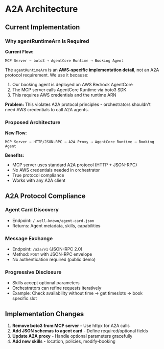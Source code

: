 # A2A Architecture

## Current Implementation

### Why agentRuntimeArn is Required

**Current Flow:**

```
MCP Server → boto3 → AgentCore Runtime → Booking Agent
```

The `agentRuntimeArn` is an **AWS-specific implementation detail**, not an A2A protocol requirement. We use it because:

1. Our booking agent is deployed on AWS Bedrock AgentCore
2. The MCP server calls AgentCore Runtime via boto3 SDK
3. This requires AWS credentials and the runtime ARN

**Problem:** This violates A2A protocol principles - orchestrators shouldn't need AWS credentials to call A2A agents.

### Proposed Architecture

**New Flow:**

```
MCP Server → HTTP/JSON-RPC → A2A Proxy → AgentCore Runtime → Booking Agent
```

**Benefits:**

- MCP server uses standard A2A protocol (HTTP + JSON-RPC)
- No AWS credentials needed in orchestrator
- True protocol compliance
- Works with any A2A client

## A2A Protocol Compliance

### Agent Card Discovery

- Endpoint: `/.well-known/agent-card.json`
- Returns: Agent metadata, skills, capabilities

### Message Exchange

- Endpoint: `/a2a/v1` (JSON-RPC 2.0)
- Method: `POST` with JSON-RPC envelope
- No authentication required (public demo)

### Progressive Disclosure

- Skills accept optional parameters
- Orchestrators can refine requests iteratively
- Example: Check availability without time → get timeslots → book specific slot

## Implementation Changes

1. **Remove boto3 from MCP server** - Use httpx for A2A calls
2. **Add JSON schemas to agent card** - Define required/optional fields
3. **Update A2A proxy** - Handle optional parameters gracefully
4. **Add new skills** - location, policies, modify-booking
